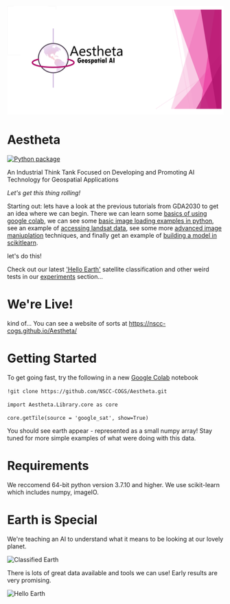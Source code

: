 ![Aestheta Logo](/Images/logo_1280x640.png)

# Aestheta
[![Python package](https://github.com/NSCC-COGS/Aestheta/actions/workflows/python-package.yml/badge.svg)](https://github.com/NSCC-COGS/Aestheta/actions/workflows/python-package.yml)

An Industrial Think Tank Focused on Developing and Promoting AI Technology for Geospatial Applications

<i>Let's get this thing rolling!</i>

Starting out: lets have a look at the previous tutorials from GDA2030 to get an idea where we can begin. There we can learn some [basics of using google colab](https://github.com/NSCC-COGS/GDAA2030/tree/master/tutorial1), we can see some [basic image loading examples in python](https://github.com/NSCC-COGS/GDAA2030/blob/master/tutorial1/kevinkmcguigan/GDAA2030_T1_kevinmc.ipynb), see an example of [accessing landsat data](https://github.com/NSCC-COGS/GDAA2030/blob/master/tutorial2/kevinkmcguigan/GDAA2030_T2_kevinmc_getLandsat.ipynb), see some more [advanced image maniuplation](https://github.com/NSCC-COGS/GDAA2030/blob/master/tutorial4/kevinkmcguigan/GDAA2030_T4_kevinmc.ipynb) techniques, and finally get an example of [building a model in scikitlearn](https://github.com/NSCC-COGS/GDAA2030/blob/master/tutorial5/kevinkmcguigan/GDAA2030_T5_kevinmc.ipynb).

let's do this!

Check out our latest ['Hello Earth'](/Experiments/Hello_Earth.ipynb) satellite classification and other weird tests in our [experiments](/Experiments) section... 

# We're Live! 

kind of...
You can see a website of sorts at https://nscc-cogs.github.io/Aestheta/

# Getting Started 

To get going fast, try the following in a new [Google Colab](https://colab.research.google.com/) notebook

```!git clone https://github.com/NSCC-COGS/Aestheta.git```

```import Aestheta.Library.core as core```

```core.getTile(source = 'google_sat', show=True)```

You should see earth appear - represented as a small numpy array! 
Stay tuned for more simple examples of what were doing with this data. 

# Requirements

We reccomend 64-bit python version 3.7.10 and higher. We use scikit-learn which includes numpy, imageIO. 

# Earth is Special
We're teaching an AI to understand what it means to be looking at our lovely planet. 

![Classified Earth](/Images/classified_earth.PNG)

There is lots of great data available and tools we can use! Early results are very promising. 

![Hello Earth](/Images/HelloEarth.png)

